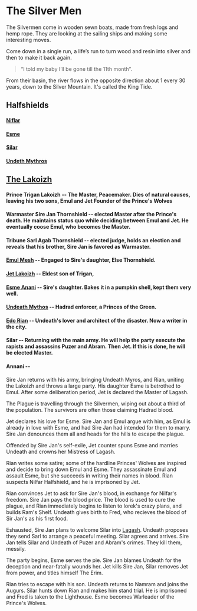 # The Silver Men
 
The Silvermen come in wooden sewn boats, made from fresh logs and hemp rope. They are looking at the sailing ships and making some interesting moves. 

Come down in a single run, a life’s run to turn wood and resin into silver and then to make it back again. 

> “I told my baby I’ll be gone till the 11th month”. 

From their basin, the river flows in the opposite direction about 1 every 30 years, down to the Silver Mountain. It's called the King Tide.

## Halfshields

#### [Niflar](/p/niflar.md)

#### [Esme](/p/esme.md)

#### [Silar](/p/silar.md)

#### [Undeth Mythros](/p/undeath.md)

## [The Lakoizh](/f/lakoizh.d)

#### Prince Trigan Lakoizh -- The Master, Peacemaker. Dies of natural causes, leaving his two sons, Emul and Jet Founder of the Prince's Wolves

#### Warmaster Sire Jan Thornshield -- elected Master after the Prince's death. He maintains status quo while deciding between Emul and Jet. He eventually coose Emul, who becomes the Master.

#### Tribune Sarl Agab Thornshield -- elected judge, holds an election and reveals that his brother, Sire Jan is favored as Warmaster.

#### [Emul Mesh](/p/emul_mesh.md) -- Engaged to Sire's daughter, Else Thornshield.

#### [Jet Lakoizh](/p/jet.md) -- Eldest son of Trigan, 

#### [Esme Anani](/p/esme.md) -- Sire's daughter. Bakes it in a pumpkin shell, kept them very well.

#### [Undeath Mythos](/p/undeth.md) -- Hadrad enforcer, a Princes of the Green.

#### [Edo Rian](/p/rian.md) -- Undeath's lover and architect of the disaster. Now a writer in the city.

#### Silar -- Returning with the main army. He will help the party execute the rapists and assassins Puzer and Abram. Then Jet. If this is done, he will be elected Master.

#### Annani -- 

Sire Jan returns with his army, bringing Undeath Myros, and Rian, uniting the Lakoizh and throws a large party. His daughter Esme is betrothed to Emul. After some deliberation period, Jet is declared the Master of Lagash.

The Plague is travelling through the Silvermen, wiping out about a third of the population. The survivors are often those claiming Hadrad blood.

Jet declares his love for Esme. Sire Jan and Emul argue with him, as Emul is already in love with Esme, and had Sire Jan had intended for them to marry. Sire Jan denounces them all and heads for the hills to escape the plague. 

Offended by Sire Jan's self-exile, Jet counter spuns Esme and marries Undeath and crowns her Mistress of Lagash.

Rian writes some satire; some of the hardline Princes' Wolves are inspired and decide to bring down Emul and Esme. They assassinate Emul and assault Esme, but she succeeds in writing their names in blood. Rian suspects Nilfar Halfshield, and he is imprisoned by Jet.

Rian convinces Jet to ask for Sire Jan's blood, in exchange for Nilfar's freedom. Sire Jan pays the blood price. The blood is used to cure the plague, and Rian immediately begins to listen to Iorek's crazy plans, and builds Ram's Shelf. Undeath gives birth to Fred, who recieves the blood of Sir Jan's as his first food.

Eshausted, Sire Jan plans to welcome Silar into [Lagash](/l/lagash.md). Undeath proposes they send Sarl to arrange a peaceful meeting. Silar agrees and arrives. Sire Jan tells Silar and Undeath of Puzer and Abram's crimes. They kill them, messily. 

The party begins, Esme serves the pie. Sire Jan blames Undeath for the deception and near-fatally wounds her. Jet kills Sire Jan, Silar removes Jet from power, and titles himself The Erim.

Rian tries to escape with his son. Undeath returns to Namram and joins the Augurs. Silar hunts down Rian and makes him stand trial. He is imprisoned and Fred is taken to the Lighthouse. Esme becomes Warleader of the Prince's Wolves.